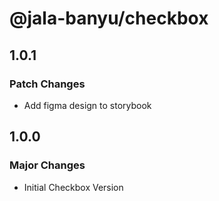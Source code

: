 # @jala-banyu/checkbox

## 1.0.1

### Patch Changes

- Add figma design to storybook

## 1.0.0

### Major Changes

- Initial Checkbox Version
